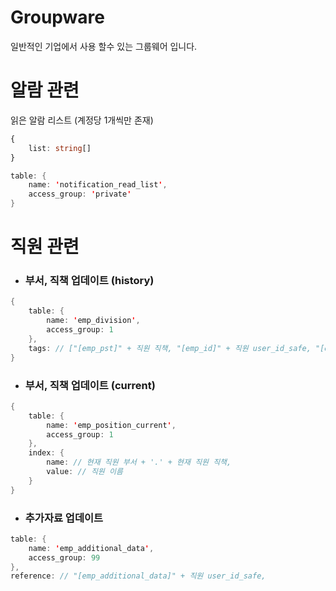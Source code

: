 # Groupware

일반적인 기업에서 사용 할수 있는 그룹웨어 입니다.

<!-- ## Database unique ID

`audit:${user.user_id}`
referencing 으로 결제 요청을 받을수 있는 창구
```
table: {
    name: 'audit',
    access_group: 'authorized',
},
source: {
    can_remove_referencing_records: true,
}
``` -->

# 알람 관련

읽은 알람 리스트 (계정당 1개씩만 존재)
```typescript
{
	list: string[]
}
```

```java
table: {
	name: 'notification_read_list',
	access_group: 'private'
}
```

# 직원 관련

- ### 부서, 직책 업데이트 (history)

```java
{
	table: {
		name: 'emp_division',
		access_group: 1
	},
	tags: // ["[emp_pst]" + 직원 직책, "[emp_id]" + 직원 user_id_safe, "[emp_dvs]" +직원 부서]
}
```

- ### 부서, 직책 업데이트 (current)

```java
{
	table: {
		name: 'emp_position_current',
		access_group: 1
	},
	index: {
		name: // 현재 직원 부서 + '.' + 현재 직원 직책,
		value: // 직원 이름
	}
}
```

- ### 추가자료 업데이트

```java
table: {
	name: 'emp_additional_data',
	access_group: 99
},
reference: // "[emp_additional_data]" + 직원 user_id_safe,
```





